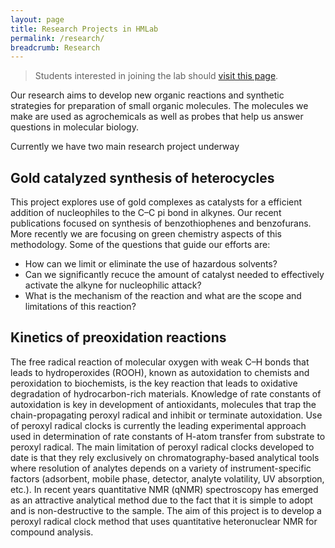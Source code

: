 ```yaml
---
layout: page
title: Research Projects in HMLab
permalink: /research/
breadcrumb: Research
---
```


> Students interested in joining the lab should [visit this page][opportunities].

Our research aims to develop new organic reactions and synthetic strategies for preparation of small organic molecules. The molecules we make are used as agrochemicals as well as probes that help us answer questions in molecular biology.

Currently we have two main research project underway

## Gold catalyzed synthesis of heterocycles

This project explores use of gold complexes as catalysts for a efficient addition of nucleophiles to the C–C pi bond in alkynes. Our recent publications focused on synthesis of benzothiophenes and benzofurans. More recently we are focusing on green chemistry aspects of this methodology. Some of the questions that guide our efforts are:

- How can we limit or eliminate the use of hazardous solvents?
- Can we significantly recuce the amount of catalyst needed to effectively activate the alkyne for nucleophilic attack?
- What is the mechanism of the reaction and what are the scope and limitations of this reaction?

## Kinetics of preoxidation reactions

The free radical reaction of molecular oxygen with weak C–H bonds that leads to hydroperoxides (ROOH), known as autoxidation to chemists and peroxidation to biochemists, is the key reaction that leads to oxidative degradation of hydrocarbon-rich materials. Knowledge of rate constants of autoxidation is key in development of antioxidants, molecules that trap the chain-propagating peroxyl radical and inhibit or terminate autoxidation. Use of peroxyl radical clocks is currently the leading experimental approach used in determination of rate constants of H-atom transfer from substrate to peroxyl radical. The main limitation of peroxyl radical clocks developed to date is that they rely exclusively on chromatography-based analytical tools where resolution of analytes depends on a variety of instrument-specific factors (adsorbent, mobile phase, detector, analyte volatility, UV absorption, etc.). In recent years quantitative NMR (qNMR) spectroscopy has emerged as an attractive analytical method due to the fact that it is simple to adopt and is non-destructive to the sample. The aim of this project is to develop a peroxyl radical clock method that uses quantitative heteronuclear NMR for compound analysis.

[opportunities]: /research/opportunities/